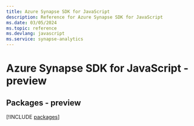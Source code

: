 ```yaml
---
title: Azure Synapse SDK for JavaScript
description: Reference for Azure Synapse SDK for JavaScript
ms.date: 03/05/2024
ms.topic: reference
ms.devlang: javascript
ms.service: synapse-analytics
---
```

# Azure Synapse SDK for JavaScript - preview
## Packages - preview
[!INCLUDE [packages](synapse-index.md)]